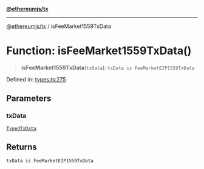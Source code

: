 [**@ethereumjs/tx**](../README.md)

***

[@ethereumjs/tx](../README.md) / isFeeMarket1559TxData

# Function: isFeeMarket1559TxData()

> **isFeeMarket1559TxData**(`txData`): `txData is FeeMarketEIP1559TxData`

Defined in: [types.ts:275](https://github.com/ethereumjs/ethereumjs-monorepo/blob/master/packages/tx/src/types.ts#L275)

## Parameters

### txData

[`TypedTxData`](../type-aliases/TypedTxData.md)

## Returns

`txData is FeeMarketEIP1559TxData`
